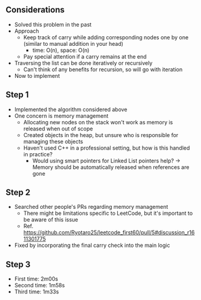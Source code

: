 ## Considerations
- Solved this problem in the past
- Approach
    - Keep track of carry while adding corresponding nodes one by one (similar to manual addition in your head)
        - time: O(n), space: O(n)
    - Pay special attention if a carry remains at the end
- Traversing the list can be done iteratively or recursively
    - Can't think of any benefits for recursion, so will go with iteration
- Now to implement

## Step 1
- Implemented the algorithm considered above
- One concern is memory management
    - Allocating new nodes on the stack won't work as memory is released when out of scope
    - Created objects in the heap, but unsure who is responsible for managing these objects
    - Haven't used C++ in a professional setting, but how is this handled in practice?
        - Would using smart pointers for Linked List pointers help? -> Memory should be automatically released when references are gone

## Step 2
- Searched other people's PRs regarding memory management
    - There might be limitations specific to LeetCode, but it's important to be aware of this issue
    - Ref. https://github.com/Ryotaro25/leetcode_first60/pull/5#discussion_r1611301775
- Fixed by incorporating the final carry check into the main logic

## Step 3
- First time: 2m00s
- Second time: 1m58s
- Third time: 1m33s
